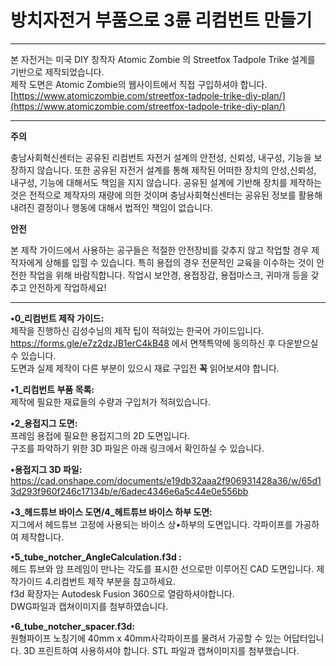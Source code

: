 # 방치자전거 부품으로 3륜 리컴번트 만들기
___
본 자전거는 미국 DIY 창작자 Atomic Zombie 의 Streetfox Tadpole Trike 설계를 기반으로 제작되었습니다.  
제작 도면은 Atomic Zombie의 웹사이트에서 직접 구입하셔야 합니다.  
[https://www.atomiczombie.com/streetfox-tadpole-trike-diy-plan/](https://www.atomiczombie.com/streetfox-tadpole-trike-diy-plan/)  
___
**주의**

충남사회혁신센터는 공유된 리컴번트 자전거 설계의 안전성, 신뢰성, 내구성, 기능을 보장하지 않습니다. 또한 공유된 자전거 설계를 통해 제작된 어떠한 장치의 안성,신뢰성, 내구성, 기능에 대해서도 책임을 지지 않습니다. 공유된 설계에 기반해 장치를 제작하는 것은 전적으로 제작자의 재량에 의한 것이며 충남사회혁신센터는 공유된 정보를 활용해 내려진 결정이나 행동에 대해서 법적인 책임이 없습니다. 

**안전** 

본 제작 가이드에서 사용하는 공구들은 적절한 안전장비를 갖추지 않고 작업할 경우 제작자에게 상해를 입힐 수 있습니다. 특히 용접의 경우 전문적인 교육을 이수하는 것이 안전한 작업을 위해 바람직합니다. 작업시 보안경, 용접장갑, 용접마스크, 귀마개 등을 갖추고 안전하게 작업하세요! 
___

**•0_리컴번트 제작 가이드:**  
제작을 진행하신 김성수님의 제작 팁이 적혀있는 한국어 가이드입니다.  
https://forms.gle/e7z2dzJB1erC4kB48 에서 면책특약에 동의하신 후 다운받으실 수 있습니다.  
도면과 실제 제작이 다른 부분이 있으시 재료 구입전 **꼭** 읽어보셔야 합니다. 

**•1_리컴번트 부품 목록:**  
제작에 필요한 재료들의 수량과 구입처가 적혀있습니다.  

**•2_용접지그 도면:**  
프레임 용접에 필요한 용접지그의 2D 도면입니다.  
구조를 파악하기 위한 3D 파일은 아래 링크에서 확인하실 수 있습니다.  

**•용접지그 3D 파일:**  
https://cad.onshape.com/documents/e19db32aaa2f906931428a36/w/65d13d293f960f246c17134b/e/6adec4346e6a5c44e0e556bb

**•3_헤드튜브 바이스 도면/4_헤트튜브 바이스 하부 도면:**  
지그에서 헤드튜브 고정에 사용되는 바이스 상•하부의 도면입니다. 각파이프를 가공하여 제작합니다.  

**•5_tube_notcher_AngleCalculation.f3d :**  
헤드 튜브와 암 프레임이 만나는 각도를 표시한 선으로만 이루어진 CAD 도면입니다. 제작가이드 4.리컴번트 제작 부분을 참고하세요.  
 f3d 확장자는 Autodesk Fusion 360으로 열람하셔야합니다.  
 DWG파일과 캡쳐이미지를 첨부하였습니다.  

**•6_tube_notcher_spacer.f3d:**  
원형파이프 노칭기에 40mm x 40mm사각파이프를 물려서 가공할 수 있는 어답터입니다. 3D 프린트하여 사용하셔야 합니다. STL 파일과 캡쳐이미지를 첨부했습니다.  





